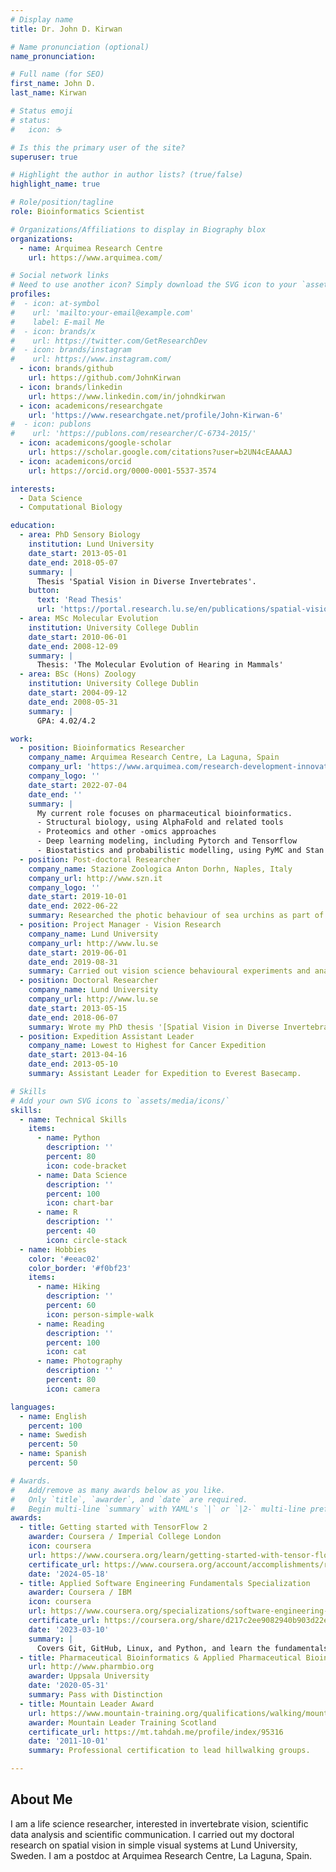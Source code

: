 ```yaml
---
# Display name
title: Dr. John D. Kirwan

# Name pronunciation (optional)
name_pronunciation: 

# Full name (for SEO)
first_name: John D.
last_name: Kirwan

# Status emoji
# status:
#   icon: ☕️

# Is this the primary user of the site?
superuser: true

# Highlight the author in author lists? (true/false)
highlight_name: true

# Role/position/tagline
role: Bioinformatics Scientist

# Organizations/Affiliations to display in Biography blox
organizations:
  - name: Arquimea Research Centre
    url: https://www.arquimea.com/

# Social network links
# Need to use another icon? Simply download the SVG icon to your `assets/media/icons/` folder.
profiles:
#  - icon: at-symbol
#    url: 'mailto:your-email@example.com'
#    label: E-mail Me
#  - icon: brands/x
#    url: https://twitter.com/GetResearchDev
#  - icon: brands/instagram
#    url: https://www.instagram.com/
  - icon: brands/github
    url: https://github.com/JohnKirwan
  - icon: brands/linkedin
    url: https://www.linkedin.com/in/johndkirwan
  - icon: academicons/researchgate
    url: 'https://www.researchgate.net/profile/John-Kirwan-6'
#  - icon: publons
#    url: 'https://publons.com/researcher/C-6734-2015/'
  - icon: academicons/google-scholar
    url: https://scholar.google.com/citations?user=b2UN4cEAAAAJ
  - icon: academicons/orcid
    url: https://orcid.org/0000-0001-5537-3574

interests:
  - Data Science
  - Computational Biology

education:
  - area: PhD Sensory Biology
    institution: Lund University
    date_start: 2013-05-01
    date_end: 2018-05-07
    summary: |
      Thesis 'Spatial Vision in Diverse Invertebrates'.
    button:
      text: 'Read Thesis'
      url: 'https://portal.research.lu.se/en/publications/spatial-vision-in-diverse-invertebrates'
  - area: MSc Molecular Evolution
    institution: University College Dublin
    date_start: 2010-06-01
    date_end: 2008-12-09
    summary: |
      Thesis: 'The Molecular Evolution of Hearing in Mammals'
  - area: BSc (Hons) Zoology
    institution: University College Dublin
    date_start: 2004-09-12
    date_end: 2008-05-31
    summary: |
      GPA: 4.02/4.2

work:
  - position: Bioinformatics Researcher
    company_name: Arquimea Research Centre, La Laguna, Spain
    company_url: 'https://www.arquimea.com/research-development-innovation/research-center/'
    company_logo: ''
    date_start: 2022-07-04
    date_end: ''
    summary: |
      My current role focuses on pharmaceutical bioinformatics.
      - Structural biology, using AlphaFold and related tools
      - Proteomics and other -omics approaches
      - Deep learning modeling, including Pytorch and Tensorflow
      - Biostatistics and probabilistic modelling, using PyMC and Stan
  - position: Post-doctoral Researcher
    company_name: Stazione Zoologica Anton Dorhn, Naples, Italy
    company_url: http://www.szn.it
    company_logo: ''
    date_start: 2019-10-01
    date_end: 2022-06-22
    summary: Researched the photic behaviour of sea urchins as part of an international HFSP collaboration. Designed and carried out behavioural experiments and performed statistical analysis.
  - position: Project Manager - Vision Research
  	company_name: Lund University
  	company_url: http://www.lu.se
  	date_start: 2019-06-01
  	date_end: 2019-08-31
  	summary: Carried out vision science behavioural experiments and analysis using R, Matlab and Python.
  - position: Doctoral Researcher
  	company_name: Lund University
  	company_url: http://www.lu.se
  	date_start: 2013-05-15
  	date_end: 2018-06-07
  	summary: Wrote my PhD thesis '[Spatial Vision in Diverse Invertebrates](https://portal.research.lu.se/portal/en/publications/spatial-vision-in-diverse-invertebrates(dc76fe19-18de-49e6-955a-47d1a084760c).html)' at the [Lund Vision Group](https://www.biology.lu.se/research/research-groups/lund-vision-group) in Sweden. 
  - position: Expedition Assistant Leader 
  	company_name: Lowest to Highest for Cancer Expedition
  	date_start: 2013-04-16
  	date_end: 2013-05-10
  	summary: Assistant Leader for Expedition to Everest Basecamp.

# Skills
# Add your own SVG icons to `assets/media/icons/`
skills:
  - name: Technical Skills
    items:
      - name: Python
        description: ''
        percent: 80
        icon: code-bracket
      - name: Data Science
        description: ''
        percent: 100
        icon: chart-bar
      - name: R
        description: ''
        percent: 40
        icon: circle-stack
  - name: Hobbies
    color: '#eeac02'
    color_border: '#f0bf23'
    items:
      - name: Hiking
        description: ''
        percent: 60
        icon: person-simple-walk
      - name: Reading
        description: ''
        percent: 100
        icon: cat
      - name: Photography
        description: ''
        percent: 80
        icon: camera

languages:
  - name: English
    percent: 100
  - name: Swedish
    percent: 50
  - name: Spanish
    percent: 50

# Awards.
#   Add/remove as many awards below as you like.
#   Only `title`, `awarder`, and `date` are required.
#   Begin multi-line `summary` with YAML's `|` or `|2-` multi-line prefix and indent 2 spaces below.
awards:
  - title: Getting started with TensorFlow 2
    awarder: Coursera / Imperial College London
    icon: coursera
    url: https://www.coursera.org/learn/getting-started-with-tensor-flow2
    certificate_url: https://www.coursera.org/account/accomplishments/records/WGHN9M3Y2Q7S
    date: '2024-05-18'
  - title: Applied Software Engineering Fundamentals Specialization
    awarder: Coursera / IBM
    icon: coursera
    url: https://www.coursera.org/specializations/software-engineering-fundamentals
    certificate_url: https://coursera.org/share/d217c2ee9082940b903d22e46d3e8062
    date: '2023-03-10'
    summary: |
      Covers Git, GitHub, Linux, and Python, and learn the fundamentals of Software Engineering.
  - title: Pharmaceutical Bioinformatics & Applied Pharmaceutical Bioinformatics
    url: http://www.pharmbio.org
    awarder: Uppsala University
    date: '2020-05-31'
    summary: Pass with Distinction
  - title: Mountain Leader Award
    url: https://www.mountain-training.org/qualifications/walking/mountain-leader
    awarder: Mountain Leader Training Scotland
    certificate_url: https://mt.tahdah.me/profile/index/95316
    date: '2011-10-01'
    summary: Professional certification to lead hillwalking groups.

---
```


## About Me

I am a life science researcher, interested in invertebrate vision, scientific data analysis and scientific communication. I carried out my doctoral research on spatial vision in simple visual systems at Lund University, Sweden. I am a postdoc at Arquimea Research Centre, La Laguna, Spain.
